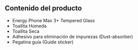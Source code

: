 ## Contenido del producto

* Energy Phone Max 3+ Tempered Glass
* Toallita Húmeda
* Toallita Seca
* Adhesivo para eliminación de impurezas (Dust-absorber)
* Pegatina guía (Guide sticker)
